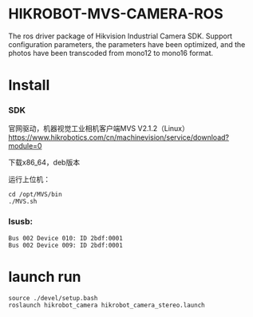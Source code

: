 # HIKROBOT-MVS-CAMERA-ROS
The ros driver package of Hikvision Industrial Camera SDK. Support configuration parameters, 
the parameters have been optimized, and the photos have been transcoded from mono12 to mono16 format.

# Install
### SDK
官网驱动，机器视觉工业相机客户端MVS V2.1.2（Linux）
https://www.hikrobotics.com/cn/machinevision/service/download?module=0

下载x86_64，deb版本

运行上位机：
```
cd /opt/MVS/bin
./MVS.sh
```

### lsusb:
```
Bus 002 Device 010: ID 2bdf:0001  
Bus 002 Device 009: ID 2bdf:0001
```

# launch run
```
source ./devel/setup.bash 
roslaunch hikrobot_camera hikrobot_camera_stereo.launch
```


